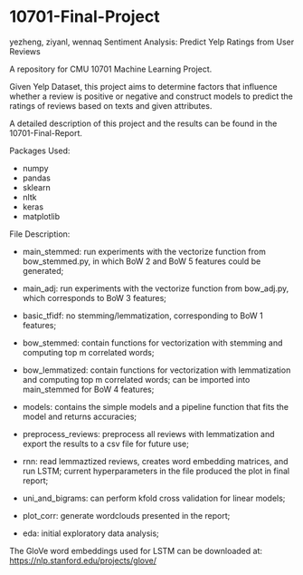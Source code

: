 # 10701-Final-Project 

yezheng, ziyanl, wennaq
Sentiment Analysis: Predict Yelp Ratings from User Reviews

A repository for CMU 10701 Machine Learning Project.

Given Yelp Dataset, this project aims to determine factors that influence whether a review is positive or negative and construct models to predict the ratings of reviews based on texts and given attributes.

A detailed description of this project and the results can be found in the 10701-Final-Report.

Packages Used:
- numpy
- pandas
- sklearn
- nltk
- keras
- matplotlib

File Description:
- main_stemmed: run experiments with the vectorize function from bow_stemmed.py, in which BoW 2 and BoW 5 features could be generated;

- main_adj: run experiments with the vectorize function from bow_adj.py, which corresponds to BoW 3 features;

- basic_tfidf: no stemming/lemmatization, corresponding to BoW 1 features;

- bow_stemmed: contain functions for vectorization with stemming and computing top m correlated words;

- bow_lemmatized: contain functions for vectorization with lemmatization and computing top m correlated words; can be imported into main_stemmed for BoW 4 features;

- models: contains the simple models and a pipeline function that fits the model and returns accuracies;

- preprocess_reviews: preprocess all reviews with lemmatization and export the results to a csv file for future use;

- rnn: read lemmaztized reviews, creates word embedding matrices, and run LSTM; current hyperparameters in the file produced the plot in final report;

- uni_and_bigrams: can perform kfold cross validation for linear models;

- plot_corr: generate wordclouds presented in the report;

- eda: initial exploratory data analysis;

The GloVe word embeddings used for LSTM can be downloaded at: https://nlp.stanford.edu/projects/glove/

